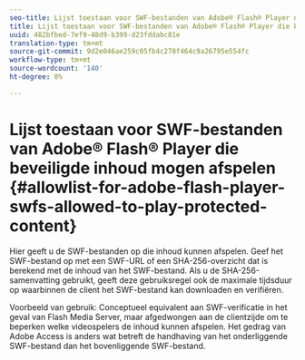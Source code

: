 ```yaml
---
seo-title: Lijst toestaan voor SWF-bestanden van Adobe® Flash® Player die beveiligde inhoud mogen afspelen
title: Lijst toestaan voor SWF-bestanden van Adobe® Flash® Player die beveiligde inhoud mogen afspelen
uuid: 482bfbed-7ef9-48d9-b399-d23fddabc81e
translation-type: tm+mt
source-git-commit: 9d2e046ae259c05fb4c278f464c9a26795e554fc
workflow-type: tm+mt
source-wordcount: '140'
ht-degree: 0%

---
```



# Lijst toestaan voor SWF-bestanden van Adobe® Flash® Player die beveiligde inhoud mogen afspelen {#allowlist-for-adobe-flash-player-swfs-allowed-to-play-protected-content}

Hier geeft u de SWF-bestanden op die inhoud kunnen afspelen. Geef het SWF-bestand op met een SWF-URL of een SHA-256-overzicht dat is berekend met de inhoud van het SWF-bestand. Als u de SHA-256-samenvatting gebruikt, geeft deze gebruiksregel ook de maximale tijdsduur op waarbinnen de client het SWF-bestand kan downloaden en verifiëren.

Voorbeeld van gebruik: Conceptueel equivalent aan SWF-verificatie in het geval van Flash Media Server, maar afgedwongen aan de clientzijde om te beperken welke videospelers de inhoud kunnen afspelen. Het gedrag van Adobe Access is anders wat betreft de handhaving van het onderliggende SWF-bestand dan het bovenliggende SWF-bestand.
